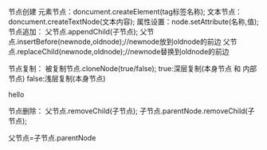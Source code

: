 节点创建
元素节点：doncument.createElement(tag标签名称);
文本节点：doncument.createTextNode(文本内容);
属性设置：node.setAttribute(名称,值);
节点追加：
    父节点.appendChild(子节点);
    父节点.insertBefore(newnode,oldnode);//newnode放到oldnode的前边
    父节点.replaceChild(newnode,oldnode);//newnode替换到oldnode的前边


节点复制：
被复制节点.cloneNode(true/false);
    true:深层复制(本身节点 和 内部节点)
    false:浅层复制(本身节点)
    <div id = "apple">hello</div>

节点删除：
父节点.removeChild(子节点);
子节点.parentNode.removeChild(子节点);

父节点=子节点.parentNode